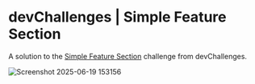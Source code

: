 # devChallenges | Simple Feature Section

A solution to the [Simple Feature Section](https://devchallenges.io/challenge/simple-feature-section-challenge) challenge from devChallenges.

![Screenshot 2025-06-19 153156](https://github.com/user-attachments/assets/27443dc2-41ab-42ba-9678-5a55776d787b)
